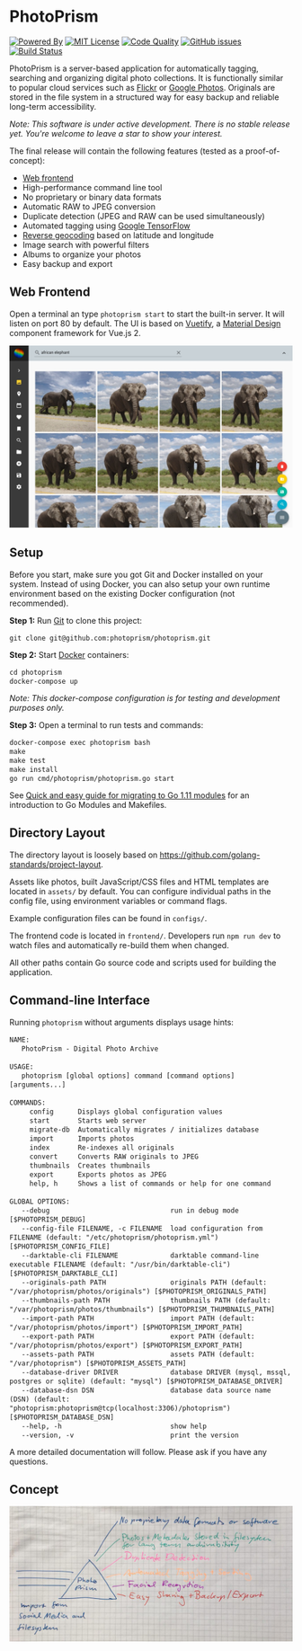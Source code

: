 PhotoPrism
==========

[![Powered By](https://img.shields.io/badge/powered%20by-Go,%20TensorFlow%20%26%20Vuetify-blue.svg)][powered by]
[![MIT License](https://img.shields.io/badge/license-MIT-blue.svg)][license]
[![Code Quality](https://goreportcard.com/badge/github.com/photoprism/photoprism)][code quality]
[![GitHub issues](https://img.shields.io/github/issues/photoprism/photoprism.svg)][issues]
[![Build Status](https://travis-ci.org/photoprism/photoprism.png?branch=master)][ci]

[powered by]: https://www.tensorflow.org/install/install_go
[license]: https://github.com/photoprism/photoprism/blob/master/LICENSE
[code quality]: https://goreportcard.com/report/github.com/photoprism/photoprism
[issues]: https://github.com/photoprism/photoprism/issues
[ci]: https://travis-ci.org/photoprism/photoprism

PhotoPrism is a server-based application for automatically tagging, searching and organizing digital photo collections.
It is functionally similar to popular cloud services such as [Flickr](https://www.flickr.com/) or [Google Photos](https://photos.google.com/).
Originals are stored in the file system in a structured way for easy backup and reliable long-term accessibility.

*Note: This software is under active development. There is no stable release yet. You're welcome to leave a star to show your interest.*

The final release will contain the following features (tested as a proof-of-concept):

- [Web frontend](assets/docs/img/screenshot.jpg)
- High-performance command line tool
- No proprietary or binary data formats
- Automatic RAW to JPEG conversion
- Duplicate detection (JPEG and RAW can be used simultaneously)
- Automated tagging using [Google TensorFlow](https://www.tensorflow.org/install/install_go)
- [Reverse geocoding](https://wiki.openstreetmap.org/wiki/Nominatim#Reverse_Geocoding) based on latitude and longitude
- Image search with powerful filters
- Albums to organize your photos
- Easy backup and export

Web Frontend
------------
Open a terminal an type `photoprism start` to start the built-in server. It will listen on port 80 by default.
The UI is based on [Vuetify](https://vuetifyjs.com/en/), a [Material Design](https://material.io/) component framework for Vue.js 2.

![](assets/docs/img/screenshot.jpg)

Setup
-----
Before you start, make sure you got Git and Docker installed on your system.
Instead of using Docker, you can also setup your own runtime environment
based on the existing Docker configuration (not recommended).

**Step 1:** Run [Git](https://getcomposer.org/) to clone this project:

```
git clone git@github.com:photoprism/photoprism.git
```

**Step 2:** Start [Docker](https://www.docker.com/) containers:

```
cd photoprism
docker-compose up
```

*Note: This docker-compose configuration is for testing and development purposes only.*

**Step 3:** Open a terminal to run tests and commands:

```
docker-compose exec photoprism bash
make
make test
make install
go run cmd/photoprism/photoprism.go start
```

See [Quick and easy guide for migrating to Go 1.11 modules](https://blog.liquidbytes.net/2018/09/quick-and-easy-guide-for-migrating-to-go-1-11-modules/) for an introduction to Go Modules and Makefiles.

Directory Layout
----------------

The directory layout is loosely based on https://github.com/golang-standards/project-layout.

Assets like photos, built JavaScript/CSS files and HTML templates are located in `assets/` by default. You can configure individual paths in the config file, using environment variables or command flags.

Example configuration files can be found in `configs/`.

The frontend code is located in `frontend/`. Developers run `npm run dev` to watch files and automatically re-build them when changed.

All other paths contain Go source code and scripts used for building the application.

Command-line Interface
----------------------

Running `photoprism` without arguments displays usage hints:

```
NAME:
   PhotoPrism - Digital Photo Archive

USAGE:
   photoprism [global options] command [command options] [arguments...]

COMMANDS:
     config      Displays global configuration values
     start       Starts web server
     migrate-db  Automatically migrates / initializes database
     import      Imports photos
     index       Re-indexes all originals
     convert     Converts RAW originals to JPEG
     thumbnails  Creates thumbnails
     export      Exports photos as JPEG
     help, h     Shows a list of commands or help for one command

GLOBAL OPTIONS:
   --debug                              run in debug mode [$PHOTOPRISM_DEBUG]
   --config-file FILENAME, -c FILENAME  load configuration from FILENAME (default: "/etc/photoprism/photoprism.yml") [$PHOTOPRISM_CONFIG_FILE]
   --darktable-cli FILENAME             darktable command-line executable FILENAME (default: "/usr/bin/darktable-cli") [$PHOTOPRISM_DARKTABLE_CLI]
   --originals-path PATH                originals PATH (default: "/var/photoprism/photos/originals") [$PHOTOPRISM_ORIGINALS_PATH]
   --thumbnails-path PATH               thumbnails PATH (default: "/var/photoprism/photos/thumbnails") [$PHOTOPRISM_THUMBNAILS_PATH]
   --import-path PATH                   import PATH (default: "/var/photoprism/photos/import") [$PHOTOPRISM_IMPORT_PATH]
   --export-path PATH                   export PATH (default: "/var/photoprism/photos/export") [$PHOTOPRISM_EXPORT_PATH]
   --assets-path PATH                   assets PATH (default: "/var/photoprism") [$PHOTOPRISM_ASSETS_PATH]
   --database-driver DRIVER             database DRIVER (mysql, mssql, postgres or sqlite) (default: "mysql") [$PHOTOPRISM_DATABASE_DRIVER]
   --database-dsn DSN                   database data source name (DSN) (default: "photoprism:photoprism@tcp(localhost:3306)/photoprism") [$PHOTOPRISM_DATABASE_DSN]
   --help, -h                           show help
   --version, -v                        print the version
```

A more detailed documentation will follow. Please ask if you have any questions.

Concept
-------

![](assets/docs/img/concept.jpg)

